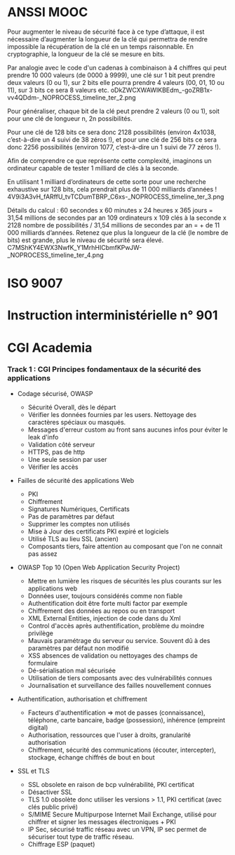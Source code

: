 <script setup>
  import Modal from '../components/Modal.vue';
</script>

<Modal />

# ANSSI MOOC

Pour augmenter le niveau de sécurité face à ce type d’attaque, il est nécessaire d’augmenter la longueur de la clé qui permettra de rendre impossible la récupération de la clé en un temps raisonnable.
En cryptographie, la longueur de la clé se mesure en bits.

Par analogie avec le code d'un cadenas à combinaison à 4 chiffres qui peut prendre 10 000 valeurs (de 0000 à 9999), une clé sur 1 bit peut prendre deux valeurs (0 ou 1), sur 2 bits elle pourra prendre 4 valeurs (00, 01, 10 ou 11), sur 3 bits ce sera 8 valeurs etc.
oDkZWCXWAWIKBEdm\_-goZRB1x-vv4QDdm-\_NOPROCESS_timeline_ter_2.png

Pour généraliser, chaque bit de la clé peut prendre 2 valeurs (0 ou 1), soit pour une clé de longueur n, 2n possibilités.

Pour une clé de 128 bits ce sera donc 2128 possibilités (environ 4x1038, c’est-à-dire un 4 suivi de 38 zéros !), et pour
une clé de 256 bits ce sera donc 2256 possibilités (environ 1077, c’est-à-dire un 1 suivi de 77 zéros !).

Afin de comprendre ce que représente cette complexité, imaginons un ordinateur capable de tester 1 milliard de clés à la
seconde.

En utilisant 1 milliard d’ordinateurs de cette sorte pour une recherche exhaustive sur 128 bits, cela prendrait plus de
11 000 milliards d’années !
4V9i3A3vH_fARffU_tvTCDumTBRP_C6xs-\_NOPROCESS_timeline_ter_3.png

Détails du calcul :
60 secondes x 60 minutes x 24 heures x 365 jours = 31,54 millions de secondes par an
109 ordinateurs x 109 clés à la seconde x 2128 nombre de possibilités / 31,54 millions de secondes par an = + de 11 000
milliards d’années.
Retenez que plus la longueur de la clé (le nombre de bits) est grande, plus le niveau de sécurité sera élevé.
C7MShKY4EWX3NwfK_Y1MrhHICbmfKPwJW-\_NOPROCESS_timeline_ter_4.png

# ISO 9007

# Instruction interministérielle n° 901

# CGI Academia

### Track 1 : CGI Principes fondamentaux de la sécurité des applications

- Codage sécurisé, OWASP

  - Sécurité Overall, dès le départ
  - Vérifier les données fournies par les users. Nettoyage des caractères spéciaux ou masqués.
  - Messages d'erreur custom au front sans aucunes infos pour éviter le leak d'info
  - Validation côté serveur
  - HTTPS, pas de http
  - Une seule session par user
  - Vérifier les accès

- Failles de sécurité des applications Web

  - PKI
  - Chiffrement
  - Signatures Numériques, Certificats
  - Pas de paramètres par défaut
  - Supprimer les comptes non utilisés
  - Mise à Jour des certificats PKI expiré et logiciels
  - Utilisé TLS au lieu SSL (ancien)
  - Composants tiers, faire attention au composant que l'on ne connait pas assez

- OWASP Top 10 (Open Web Application Security Project)

  - Mettre en lumière les risques de sécurités les plus courants sur les applications web
  - Données user, toujours considérés comme non fiable
  - Authentification doit être forte multi factor par exemple
  - Chiffrement des données au repos ou en transport
  - XML External Entities, injection de code dans du Xml
  - Control d'accès après authentification, problème du moindre privilège
  - Mauvais paramétrage du serveur ou service. Souvent dû à des paramètres par défaut non modifié
  - XSS absences de validation ou nettoyages des champs de formulaire
  - Dé-sérialisation mal sécurisée
  - Utilisation de tiers composants avec des vulnérabilités connues
  - Journalisation et surveillance des failles nouvellement connues

- Authentification, authorisation et chiffrement

  - Facteurs d'authentification => mot de passes (connaissance), téléphone, carte bancaire, badge (possession), inhérence (empreint digital)
  - Authorisation, ressources que l'user à droits, granularité authorisation
  - Chiffrement, sécurité des communications (écouter, intercepter), stockage, échange chiffrés de bout en bout

- SSL et TLS
  - SSL obsolete en raison de bcp vulnérabilité, PKI certificat
  - Désactiver SSL
  - TLS 1.0 obsolète donc utiliser les versions > 1.1, PKI certificat (avec clés public privé)
  - S/MIME Secure Multipurpose Internet Mail Exchange, utilisé pour chiffrer et signer les messages électroniques + PKI
  - IP Sec, sécurisé traffic réseau avec un VPN, IP sec permet de sécuriser tout type de traffic réseau.
  - Chiffrage ESP (paquet)
